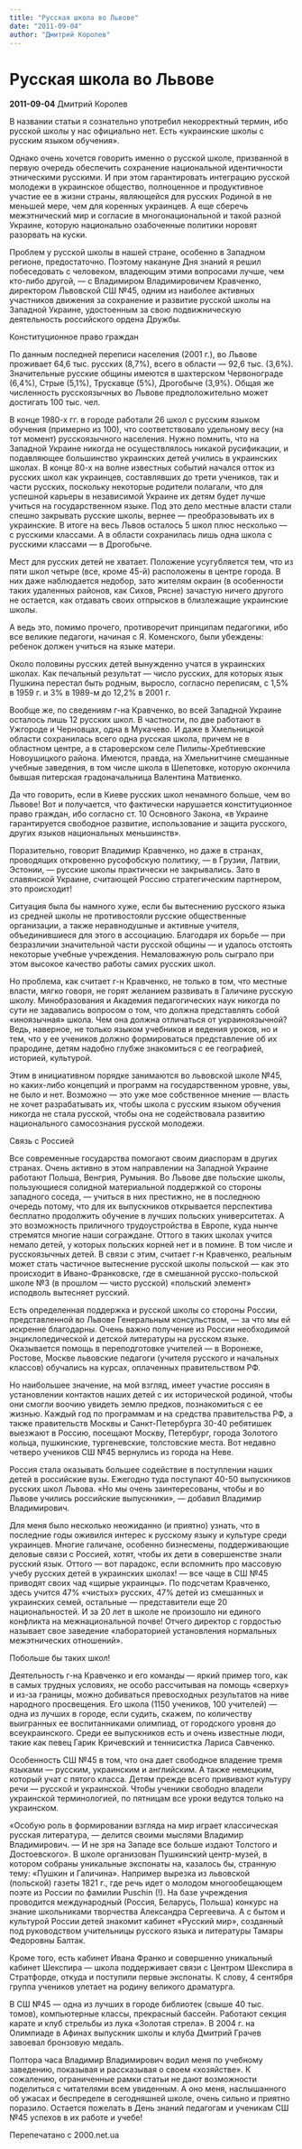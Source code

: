 ```yaml
---
title: "Русская школа во Львове"
date: "2011-09-04"
author: "Дмитрий Королев"
---
```


# Русская школа во Львове

**2011-09-04** Дмитрий Королев

В названии статьи я сознательно употребил некорректный термин, ибо русской школы у нас официально нет. Есть «украинские школы с русским языком обучения».

Однако очень хочется говорить именно о русской школе, призванной в первую очередь обеспечить сохранение национальной идентичности этническими русскими. И при этом гарантировать интеграцию русской молодежи в украинское общество, полноценное и продуктивное участие ее в жизни страны, являющейся для русских Родиной в не меньшей мере, чем для коренных украинцев. А еще сберечь межэтнический мир и согласие в многонациональной и такой разной Украине, которую национально озабоченные политики норовят разорвать на куски.

Проблем у русской школы в нашей стране, особенно в Западном регионе, предостаточно. Поэтому накануне Дня знаний я решил побеседовать с человеком, владеющим этими вопросами лучше, чем кто-либо другой, — с Владимиром Владимировичем Кравченко, директором Львовской СШ №45, одним из наиболее активных участников движения за сохранение и развитие русской школы на Западной Украине, удостоенным за свою подвижническую деятельность российского ордена Дружбы.

Конституционное право граждан

По данным последней переписи населения (2001 г.), во Львове проживает 64,6 тыс. русских (8,7%), всего в области — 92,6 тыс. (3,6%). Значительные русские общины имеются в шахтерском Червонограде (6,4%), Стрые (5,1%), Трускавце (5%), Дрогобыче (3,9%). Общая же численность русскоязычных во Львове предположительно может достигать 100 тыс. чел.

В конце 1980-х гг. в городе работали 26 школ с русским языком обучения (примерно из 100), что соответствовало удельному весу (на тот момент) русскоязычного населения. Нужно помнить, что на Западной Украине никогда не осуществлялось никакой русификации, и подавляющее большинство украинских детей учились в украинских школах. В конце 80-х на волне известных событий начался отток из русских школ как украинцев, составлявших до трети учеников, так и части русских, поскольку некоторые родители полагали, что для успешной карьеры в независимой Украине их детям будет лучше учиться на государственном языке. Под это дело местные власти стали спешно закрывать русские школы, вернее — преобразовывать их в украинские. В итоге на весь Львов осталось 5 школ плюс несколько — с русскими классами. А в области сохранилась лишь одна школа с русскими классами — в Дрогобыче.

Мест для русских детей не хватает. Положение усугубляется тем, что из пяти школ четыре (все, кроме 45-й) расположены в центре города. В них даже наблюдается недобор, зато жителям окраин (в особенности таких удаленных районов, как Сихов, Рясне) зачастую ничего другого не остается, как отдавать своих отпрысков в близлежащие украинские школы.

А ведь это, помимо прочего, противоречит принципам педагогики, ибо все великие педагоги, начиная с Я. Коменского, были убеждены: ребенок должен учиться на языке матери.

Около половины русских детей вынужденно учатся в украинских школах. Как печальный результат — число русских, для которых язык Пушкина перестал быть родным, выросло, согласно переписям, с 1,5% в 1959 г. и 3% в 1989-м до 12,2% в 2001 г.

Вообще же, по сведениям г-на Кравченко, во всей Западной Украине осталось лишь 12 русских школ. В частности, по две работают в Ужгороде и Черновцах, одна в Мукачево. И даже в Хмельницкой области сохранилась всего одна русская школа, причем не в областном центре, а в староверском селе Пилипы-Хребтиевские Новоушицкого района. Имеются, правда, на Хмельнитчине смешанные учебные заведения, в том числе школа в Шепетовке, которую окончила бывшая питерская градоначальница Валентина Матвиенко.

Да что говорить, если в Киеве русских школ ненамного больше, чем во Львове! Вот и получается, что фактически нарушается конституционное право граждан, ибо согласно ст. 10 Основного Закона, «в Украине гарантируется свободное развитие, использование и защита русского, других языков национальных меньшинств».

Поразительно, говорит Владимир Кравченко, но даже в странах, проводящих откровенно русофобскую политику, — в Грузии, Латвии, Эстонии, — русские школы практически не закрывались. Зато в славянской Украине, считающей Россию стратегическим партнером, это происходит!

Ситуация была бы намного хуже, если бы вытеснению русского языка из средней школы не противостояли русские общественные организации, а также неравнодушные и активные учителя, объединившиеся для этого в ассоциацию. Благодаря их борьбе — при безразличии значительной части русской общины — и удалось отстоять некоторые учебные учреждения. Немаловажную роль сыграло при этом высокое качество работы самих русских школ.

Но проблема, как считает г-н Кравченко, не только в том, что местные власти, мягко говоря, не горят желанием развивать в Галичине русскую школу. Минобразования и Академия педагогических наук никогда по сути не задавались вопросом о том, что должна представлять собой «иноязычная» школа. Чем она должна отличаться от украиноязычной? Ведь, наверное, не только языком учебников и ведения уроков, но и тем, что у ее учеников должно формироваться представление об их прародине, детям надобно глубже знакомиться с ее географией, историей, культурой.

Этим в инициативном порядке занимаются во львовской школе №45, но каких-либо концепций и программ на государственном уровне, увы, не было и нет. Возможно — это уже мое собственное мнение — власть не хочет разрабатывать их, чтобы школа с русским языком обучения никогда не стала русской, чтобы она не содействовала развитию национального самосознания русской молодежи.

Связь с Россией

Все современные государства помогают своим диаспорам в других странах. Очень активно в этом направлении на Западной Украине работают Польша, Венгрия, Румыния. Во Львове две польские школы, пользующиеся солидной материальной поддержкой со стороны западного соседа, — учиться в них престижно, не в последнюю очередь потому, что для их выпускников открывается перспектива бесплатно продолжить обучение в лучших польских университетах. А это возможность приличного трудоустройства в Европе, куда нынче стремятся многие наши сограждане. Оттого в таких школах учится немало детей, у которых польских корней нет и в помине. В том числе и русскоязычных детей. В связи с этим, считает г-н Кравченко, реальным может стать частичное вытеснение русской школы польской — как это происходит в Ивано-Франковске, где в смешанной русско-польской школе №3 (в прошлом — чисто русской) «польский элемент» исподволь вытесняет русский.

Есть определенная поддержка и русской школы со стороны России, представленной во Львове Генеральным консульством, — за что мы ей искренне благодарны. Очень важно получение из России необходимой энциклопедической и детской литературы на русском языке. Оказывается помощь в переподготовке учителей — в Воронеже, Ростове, Москве львовские педагоги (учителя русского и начальных классов) обучались на курсах, оплаченных правительством РФ.

Но наибольшее значение, на мой взгляд, имеет участие россиян в установлении контактов наших детей с их исторической родиной, чтобы они смогли воочию увидеть землю предков, познакомиться с ее жизнью. Каждый год по программам и на средства правительства РФ, а также правительств Москвы и Санкт-Петербурга 30-40 ребятишек выезжают в Россию, посещают Москву, Петербург, города Золотого кольца, пушкинские, тургеневские, толстовские места. Вот недавно четверо учеников СШ №45 вернулись из города на Неве.

Россия стала оказывать большее содействие в поступлении наших детей в российские вузы. Ежегодно туда поступают 40-50 выпускников русских школ Львова. «Но мы очень заинтересованы, чтобы и во Львове учились российские выпускники», — добавил Владимир Владимирович.

Для меня было несколько неожиданно (и приятно) узнать, что в последние годы оживился интерес к русскому языку и культуре среди украинцев. Многие галичане, особенно бизнесмены, поддерживающие деловые связи с Россией, хотят, чтобы их дети в совершенстве знали русский язык. Оттого — вот парадокс, если вспомнить про массовую учебу русских детей в украинских школах! — все чаще в СШ №45 приводят своих чад «щирые украинцы». По подсчетам Кравченко, здесь учится 47% «чистых» русских, 47% детей из смешанных и украинских семей, остальные — представители еще 20 национальностей. И за 20 лет в школе не произошло ни единого конфликта на межнациональной почве! Отчего директор с гордостью называет свое заведение «лабораторией установления нормальных межэтнических отношений».

Побольше бы таких школ!

Деятельность г-на Кравченко и его команды — яркий пример того, как в самых трудных условиях, не особо рассчитывая на помощь «сверху» и из-за границы, можно добиваться превосходных результатов на ниве народного просвещения. Его школа (1150 учеников, 100 учителей) — одна из лучших в городе, если судить, скажем, по количеству выигранных ее воспитанниками олимпиад, от городского уровня до всеукраинского. Среди ее выпускников есть и очень известные люди, такие как певец Гарик Кричевский и теннисистка Лариса Савченко.

Особенность СШ №45 в том, что она дает свободное владение тремя языками — русским, украинским и английским. А также немецким, который учат с пятого класса. Детям прежде всего прививают культуру речи — русской и украинской. Чтобы ученики свободно владели украинской терминологией, по пятницам все уроки ведутся только на украинском.

«Особую роль в формировании взгляда на мир играет классическая русская литература, — делится своими мыслями Владимир Владимирович. — И не зря на Западе все больше издают Толстого и Достоевского». В школе организован Пушкинский центр-музей, в котором собраны уникальные экспонаты на, казалось бы, странную тему: «Пушкин и Галичина». Например вырезка из львовской (польской) газеты 1821 г., где речь идет о молодом многообещающем поэте из России по фамилии Puschin (!). На базе учреждения проводится международный (Россия, Беларусь, Польша) конкурс на знание школьниками творчества Александра Сергеевича. А с бытом и культурой России детей знакомит кабинет «Русский мир», созданный под руководством учительницы русского языка и литературы Тамары Федоровны Балтак.

Кроме того, есть кабинет Ивана Франко и совершенно уникальный кабинет Шекспира — школа поддерживает связи с Центром Шекспира в Стратфорде, откуда и поступили первые экспонаты. К слову, 4 сентября группа учеников улетает на родину великого драматурга.

В СШ №45 — одна из лучших в городе библиотек (свыше 40 тыс. томов), компьютерные классы, прекрасный бассейн. Работают секция карате и клуб стрельбы из лука «Золотая стрела». В 2004 г. на Олимпиаде в Афинах выпускник школы и клуба Дмитрий Грачев завоевал бронзовую медаль.

Полтора часа Владимир Владимирович водил меня по учебному заведению, показывая и рассказывая о своем «хозяйстве». К сожалению, ограниченные рамки статьи не дают возможности поделиться с читателями всем увиденным. А оно меня, наслышанного об ужасах и беспределе в сегодняшней школе, очень сильно и приятно поразило. Остается пожелать в День знаний педагогам и ученикам СШ №45 успехов в их работе и учебе!

Перепечатано с 2000.net.ua